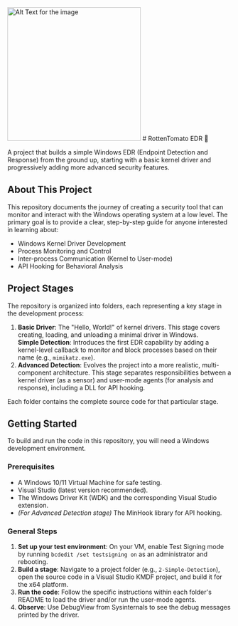 <img src="https://images.squarespace-cdn.com/content/v1/63e663bb029b8054ba134992/7bb1be58-7e42-4e74-a48e-ff3cb5ac9297/TTP_Mascot_Illo_TomatoGirl+cropped.png?format=2500w" alt="Alt Text for the image" width="300"/>
# RottenTomato EDR 🍅  

A project that builds a simple Windows EDR (Endpoint Detection and Response) from the ground up, starting with a basic kernel driver and progressively adding more advanced security features.  

## About This Project  

This repository documents the journey of creating a security tool that can monitor and interact with the Windows operating system at a low level. The primary goal is to provide a clear, step-by-step guide for anyone interested in learning about:  

- Windows Kernel Driver Development  
- Process Monitoring and Control  
- Inter-process Communication (Kernel to User-mode)  
- API Hooking for Behavioral Analysis  

## Project Stages  

The repository is organized into folders, each representing a key stage in the development process:  

1. **Basic Driver**: The "Hello, World!" of kernel drivers. This stage covers creating, loading, and unloading a minimal driver in Windows.  
   **Simple Detection**: Introduces the first EDR capability by adding a kernel-level callback to monitor and block processes based on their name (e.g., `mimikatz.exe`).  
2. **Advanced Detection**: Evolves the project into a more realistic, multi-component architecture. This stage separates responsibilities between a kernel driver (as a sensor) and user-mode agents (for analysis and response), including a DLL for API hooking.  

Each folder contains the complete source code for that particular stage.  

## Getting Started  

To build and run the code in this repository, you will need a Windows development environment.  

### Prerequisites  

- A Windows 10/11 Virtual Machine for safe testing.  
- Visual Studio (latest version recommended).  
- The Windows Driver Kit (WDK) and the corresponding Visual Studio extension.  
- *(For Advanced Detection stage)* The MinHook library for API hooking.  

### General Steps  

1. **Set up your test environment**: On your VM, enable Test Signing mode by running `bcdedit /set testsigning on` as an administrator and rebooting.  
2. **Build a stage**: Navigate to a project folder (e.g., `2-Simple-Detection`), open the source code in a Visual Studio KMDF project, and build it for the x64 platform.  
3. **Run the code**: Follow the specific instructions within each folder's README to load the driver and/or run the user-mode agents.  
4. **Observe**: Use DebugView from Sysinternals to see the debug messages printed by the driver.  

